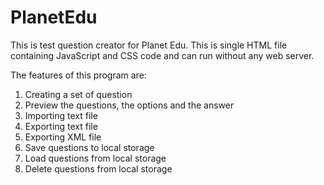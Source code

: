 # PlanetEdu
This is test question creator for Planet Edu. This is single HTML file containing JavaScript and CSS code and can run without any web server.

The features of this program are:

1. Creating a set of question
2. Preview the questions, the options and the answer
3. Importing text file
4. Exporting text file
5. Exporting XML file
6. Save questions to local storage
7. Load questions from local storage
8. Delete questions from local storage
